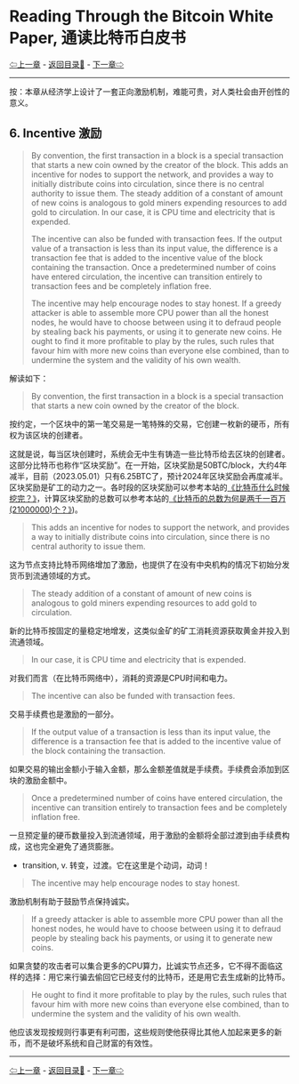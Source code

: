 # Reading Through the Bitcoin White Paper, 通读比特币白皮书

[⇦上一章](wp05.md) - [返回目录📖](whitepaper.md) - [下一章⇨](wp07.md)

---

按：本章从经济学上设计了一套正向激励机制，难能可贵，对人类社会由开创性的意义。

## 6. Incentive 激励

> By convention, the first transaction in a block is a special transaction that starts a new coin owned by the creator of the block. This adds an incentive for nodes to support the network, and provides a way to initially distribute coins into circulation, since there is no central authority to issue them. The steady addition of a constant of amount of new coins is analogous to gold miners expending resources to add gold to circulation. In our case, it is CPU time and electricity that is expended.
>
> The incentive can also be funded with transaction fees. If the output value of a transaction is less than its input value, the difference is a transaction fee that is added to the incentive value of the block containing the transaction.  Once a predetermined number of coins have entered circulation, the incentive can transition entirely to transaction fees and be completely inflation free.
>
> The incentive may help encourage nodes to stay honest. If a greedy attacker is able to assemble more CPU power than all the honest nodes, he would have to choose between using it to defraud people by stealing back his payments, or using it to generate new coins. He ought to find it more profitable to play by the rules, such rules that favour him with more new coins than everyone else combined, than to undermine the system and the validity of his own wealth.

解读如下：

> By convention, the first transaction in a block is a special transaction that starts a new coin owned by the creator of the block. 

按约定，一个区块中的第一笔交易是一笔特殊的交易，它创建一枚新的硬币，所有权为该区块的创建者。

这就是说，每当区块创建时，系统会无中生有铸造一些比特币给去区块的创建者。这部分比特币也称作“区块奖励”。在一开始，区块奖励是50BTC/block，大约4年减半，目前（2023.05.01）只有6.25BTC了，预计2024年区块奖励会再度减半。区块奖励是矿工的动力之一。各时段的区块奖励可以参考本站的[《比特币什么时候挖完？》](bitcoin/dig_all_in_2140.md)，计算区块奖励的总数可以参考本站的[《比特币的总数为何是两千一百万(21000000)个？》](why21million.md))。

> This adds an incentive for nodes to support the network, and provides a way to initially distribute coins into circulation, since there is no central authority to issue them. 

这为节点支持比特币网络增加了激励，也提供了在没有中央机构的情况下初始分发货币到流通领域的方式。

> The steady addition of a constant of amount of new coins is analogous to gold miners expending resources to add gold to circulation. 

新的比特币按固定的量稳定地增发，这类似金矿的矿工消耗资源获取黄金并投入到流通领域。

> In our case, it is CPU time and electricity that is expended.

对我们而言（在比特币网络中），消耗的资源是CPU时间和电力。

> The incentive can also be funded with transaction fees. 

交易手续费也是激励的一部分。

> If the output value of a transaction is less than its input value, the difference is a transaction fee that is added to the incentive value of the block containing the transaction.  

如果交易的输出金额小于输入金额，那么金额差值就是手续费。手续费会添加到区块的激励金额中。

> Once a predetermined number of coins have entered circulation, the incentive can transition entirely to transaction fees and be completely inflation free.

一旦预定量的硬币数量投入到流通领域，用于激励的金额将全部过渡到由手续费构成，这也完全避免了通货膨胀。

* transition, v. 转变，过渡。它在这里是个动词，动词！

> The incentive may help encourage nodes to stay honest. 

激励机制有助于鼓励节点保持诚实。

> If a greedy attacker is able to assemble more CPU power than all the honest nodes, he would have to choose between using it to defraud people by stealing back his payments, or using it to generate new coins. 

如果贪婪的攻击者可以集合更多的CPU算力，比诚实节点还多，它不得不面临这样的选择：用它来行骗去偷回它已经支付的比特币，还是用它去生成新的比特币。

> He ought to find it more profitable to play by the rules, such rules that favour him with more new coins than everyone else combined, than to undermine the system and the validity of his own wealth.

他应该发现按规则行事更有利可图，这些规则使他获得比其他人加起来更多的新币，而不是破坏系统和自己财富的有效性。

---

[⇦上一章](wp05.md) - [返回目录📖](whitepaper.md) - [下一章⇨](wp07.md)

